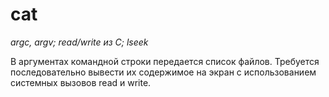 # cat
*argc, argv; read/write из C; lseek*

В аргументах командной строки передается список файлов. Требуется последовательно вывести их содержимое на экран с использованием системных вызовов read и write.
